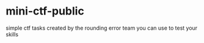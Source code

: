 # mini-ctf-public
simple ctf tasks created by the rounding error team you can use to test your skills
